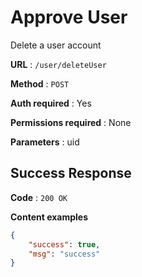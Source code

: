 # Approve User

Delete a user account

**URL** : `/user/deleteUser`

**Method** : `POST`

**Auth required** : Yes

**Permissions required** : None

**Parameters** : uid

## Success Response

**Code** : `200 OK`

**Content examples**


```json
{
    "success": true,
    "msg": "success"
}
```
